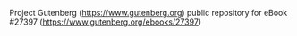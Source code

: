 Project Gutenberg (https://www.gutenberg.org) public repository for eBook #27397 (https://www.gutenberg.org/ebooks/27397)
